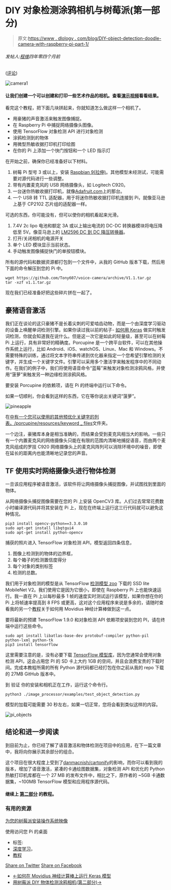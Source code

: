 # DIY 对象检测涂鸦相机与树莓派(第一部分)

> 原文:[https://www . dlology . com/blog/DIY-object-detection-doodle-camera-with-raspberry-pi-part-1/](https://www.dlology.com/blog/diy-object-detection-doodle-camera-with-raspberry-pi-part-1/)

###### 发帖人:[程维](/blog/author/Chengwei/)四年零四个月前

([评论](/blog/diy-object-detection-doodle-camera-with-raspberry-pi-part-1/#disqus_thread))

![camera1](../Images/257242f30794ecc1095b997c0ccbdf5c.png)

#### 让我们创建一个可以创建和打印一些艺术作品的相机。查看[演示视频](https://www.youtube.com/watch?v=uGgog7ER9-Q)看看结果。

看完这个教程，把下面几块拼起来，你就知道怎么做这样一个相机了。

*   用豪猪的声音激活来触发图像捕捉。
*   在 Raspberry Pi 中捕捉网络摄像头图像。
*   使用 TensorFlow 对象检测 API 进行对象检测
*   涂鸦检测到的物体
*   用微型热敏收据打印机打印绘图
*   在你的 Pi 上添加一个快门按钮和一个 LED 指示灯

在开始之前，确保你已经准备好以下材料。

1.  树莓 Pi 型号 3 或以上，安装 [Raspbian 9(拉伸)](https://www.raspberrypi.org/downloads/raspbian/)。其他模型未经测试，可能需要对源代码进行一些调整。
2.  带有内置麦克风的 USB 网络摄像头，如 Logitech C920。
3.  一台迷你热敏收据打印机，就像[Adafruit.com](https://www.adafruit.com/product/597)上的那台。
4.  一个 USB 转 TTL 适配器，用于将迷你热敏收据打印机连接到 Pi，就像亚马逊上基于 CP2102 芯片组的适配器一样。

可选的东西，你可能没有，但可以使你的相机看起来光滑。

1.  7.4V 2c lipo 电池和额定 3A 或以上输出电流的 DC-DC 转换器模块将电压降低至 5V。像亚马逊上的 [LM2596 DC 到 DC 降压转换器](https://www.amazon.com/UPZHIJI-LM2596-Converter-3-0-40V-1-5-35V/dp/B07BLRQQK7/ref=sr_1_2?ie=UTF8&qid=1534665501&sr=8-2&keywords=DC+DC)。
2.  打开/关闭相机的电源开关
3.  单个 LED 模块显示当前状态。
4.  手动触发图像捕捉快门的单按钮模块。

所有的源代码和数据资源都打包到一个文件中，从我的 GitHub 版本下载，然后用下面的命令解压到您的 Pi 中。

```
wget https://github.com/Tony607/voice-camera/archive/V1.1.tar.gz
tar -xzf v1.1.tar.gz
```

现在我们已经准备好把这些碎片拼在一起了。

## 豪猪语音激活

我们正在谈论的这只豪猪不是长着尖刺的可爱啮齿动物，而是一个由深度学习驱动的设备上唤醒单词检测引擎。如果你读过我以前的帖子- [如何用 Keras](https://www.dlology.com/blog/how-to-do-real-time-trigger-word-detection-with-keras/) 做实时触发词检测，你就会知道我在说什么。但是这一次它是如此的轻量级，甚至可以在树莓 Pi 上运行，具有非常好的精确度。Porcupine 是一个跨平台软件，可以在其他操作系统上运行，比如 Android、iOS、watchOS、Linux、Mac 和 Windows。不需要特殊的训练，通过将文本字符串传递到优化器来指定一个您希望引擎检测的关键字，并生成一个关键字文件。引擎可以采用多个激活字来触发程序中的不同动作。在我们的例子中，我们将使用语音命令“蓝莓”来触发对象检测涂鸦风格，并使用“菠萝”来触发另一种边缘检测涂鸦风格。

要安装 Porcupine 的依赖项，请在 Pi 的终端中运行以下命令。

如果一切顺利，你会看到这样的东西，它在等你说出关键词“菠萝”。

![pineapple](../Images/5388a96721af309926b562d870feb4fd.png)

在[中有一个您可以使用的其他预优化关键字的列表。/porcupine/resources/keyword _ files](https://github.com/Tony607/voice-camera/tree/master/porcupine/resources/keyword_files)文件夹。

一个边注，豪猪库本身是相当准确的，而结果会受到麦克风相当大的影响。一些只有一个内置麦克风的网络摄像头只能在有限的范围内清晰地捕捉语音，而由两个麦克风组成的罗技 C920 网络摄像头上的麦克风阵列可以消除环境中的噪音，即使在<g class="gr_ gr_116 gr-alert gr_gramm gr_inline_cards gr_run_anim Grammar only-ins replaceWithoutSep" id="116" data-gr-id="116">延长的</g>距离内也能清晰地记录您的声音。

## TF 使用实时网络摄像头进行物体检测

一旦该应用程序被语音激活，该软件将让网络摄像头捕捉图像，并试图找到里面的物体。

从网络摄像头捕捉图像需要在您的 Pi 上安装 OpenCV3 库。人们过去常常花费数小时编译源代码并将其安装在 Pi 上，现在在终端上运行这三行代码就可以避免这种情况。

```
pip3 install opencv-python==3.3.0.10
sudo apt-get install libqtgui4
sudo apt-get install python-opencv
```

捕获的照片进入 TensorFlow 对象检测 API，模型返回四条信息，

1.  图像上检测到的物体的边界框，
2.  每个箱子的检测置信度得分
3.  每个对象的类别标签
4.  检测的总数。

我们用于对象检测的模型是从 TensorFlow [检测模型 zoo](https://github.com/tensorflow/models/blob/master/research/object_detection/g3doc/detection_model_zoo.md) 下载的 SSD lite MobileNet V2。我们使用它是因为它很小，即使在 Raspberry Pi 上也能快速运行。我一直在 Pi 上以每秒最多 1 帧的速度实时测试运行该模型，如果你想在你的 Pi 上将帧速率提高到 8 FPS 或更高，这对这个应用程序来说是多余的，请随时查看我的另一个[教程](https://www.dlology.com/blog/build-a-diy-security-camera-with-neural-compute-stick-part-1/)关于如何用 Movidius 神经计算棒做到这一点。

要将最新的预建 TensorFlow 1.9.0 和对象检测 API 依赖项安装到您的 PI，请在终端中运行这些命令。

```
sudo apt install libatlas-base-dev protobuf-compiler python-pil python-lxml python-tk
pip3 install tensorflow
```

这里需要注意的是，没有必要下载 [TensorFlow 模型库](https://github.com/tensorflow/models)，因为您通常会使用对象检测 API，这会占用您 PI 的 SD 卡上大约 1GB 的空间，并且会浪费宝贵的下载时间。完成本教程所需的所有 Python 源代码都已经打包在你之前从我的 repo 下载的 27MB GitHub 版本中。

到 <g class="gr_ gr_103 gr-alert gr_spell gr_inline_cards gr_run_anim ContextualSpelling ins-del multiReplace" id="103" data-gr-id="103"><g class="gr_ gr_107 gr-alert gr_gramm gr_inline_cards gr_run_anim Punctuation only-ins replaceWithoutSep" id="107" data-gr-id="107">验证</g></g> 你的安装和相机正在工作，运行这个命令行。

```
python3 ./image_processor/examples/test_object_detection.py
```

模型的加载可能需要 30 秒左右，如果一切正常，您将会看到类似这样的内容。

![pi_objects](../Images/f697054d5bb7a33597e28a70fd6014db.png)

## 结论和进一步阅读

到目前为止，你已经了解了语音激活和物体检测在项目中的应用，在下一篇文章中，我将向你展示其余部分的组合。

这个项目在很大程度上受到了[<g class="gr_ gr_104 gr-alert gr_spell gr_inline_cards gr_run_anim ContextualSpelling" id="104" data-gr-id="104">danmacnish</g>/<g class="gr_ gr_105 gr-alert gr_spell gr_inline_cards gr_run_anim ContextualSpelling" id="105" data-gr-id="105">cartonify</g>](https://github.com/danmacnish/cartoonify)的影响，而你可以看到我的版本，增加了语音激活，紧凑的卡通绘图数据集，对象检测 API 和优化的 Python 热敏打印机库都在一个 27 MB 的发布文件中，相比之下，原作者的 ~5GB 卡通数据集，~100MB TensorFlow 模型和应用程序源代码。

#### 继续上 **[第二部分](https://www.dlology.com/blog/diy-object-detection-doodle-camera-with-raspberry-pi-part-2/)** 的教程。

### 有用的资源

[为您的树莓派安装操作系统映像](https://www.raspberrypi.org/documentation/installation/installing-images/README.md)

使用[](https://www.raspberrypi.org/documentation/remote-access/vnc/)访问您 Pi 的桌面

*   标签:
*   [深度学习](/blog/tag/deep-learning/)，
*   [教程](/blog/tag/tutorial/)

[Share on Twitter](https://twitter.com/intent/tweet?url=https%3A//www.dlology.com/blog/diy-object-detection-doodle-camera-with-raspberry-pi-part-1/&text=DIY%20Object%20Detection%20Doodle%20camera%20with%20Raspberry%20Pi%20%28part%201%29) [Share on Facebook](https://www.facebook.com/sharer/sharer.php?u=https://www.dlology.com/blog/diy-object-detection-doodle-camera-with-raspberry-pi-part-1/)

*   [←如何在 Movidius 神经计算棒上运行 Keras 模型](/blog/how-to-run-keras-model-on-movidius-neural-compute-stick/)
*   [用树莓派 DIY 物体检测涂鸦相机(第二部分)→](/blog/diy-object-detection-doodle-camera-with-raspberry-pi-part-2/)